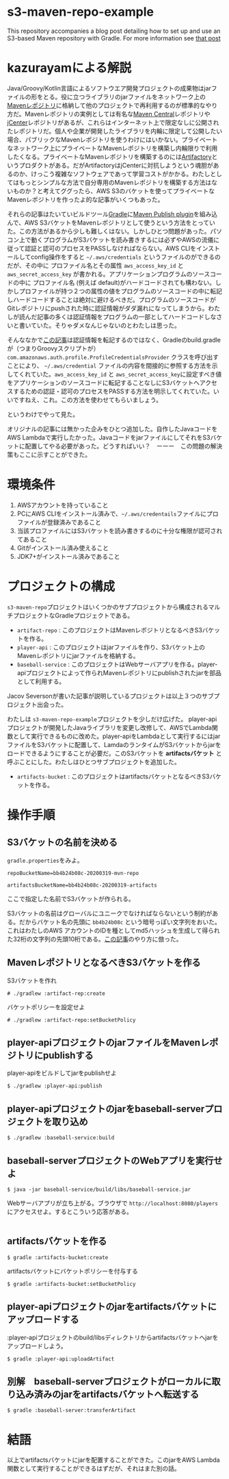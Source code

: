# s3-maven-repo-example

This repository accompanies a blog post detailing how to set up and use an S3-based Maven repository with Gradle. For more information see [that post](https://medium.com/@JacobASeverson/s3-maven-repositories-and-gradle-911c25cebeeb)


# kazurayamによる解説

Java/Groovy/Kotlin言語によるソフトウエア開発プロジェクトの成果物はjarファイルの形をとる。役に立つライブラリのjarファイルをネットワーク上の[Mavenレポジトリ](https://ja.wikipedia.org/wiki/Apache_Maven)に格納して他のプロジェクトで再利用するのが標準的なやり方だ。Mavenレポジトリの実例としては有名な[Maven Central](https://mvnrepository.com/repos/central)レポジトリや[jCenter](https://mvnrepository.com/repos/jcenter)レポジトリがあるが、これらはインターネット上で限定なしに公開されたレポジトリだ。個人や企業が開発したライブラリを内輪に限定して公開したい場合、パブリックなMavenレポジトリを使うわけにはいかない。プライベートなネットワーク上にプライベートなMavenレポジトリを構築し内輪限りで利用したくなる。プライベートなMavenレポジトリを構築するのには[Artifactory]()というプロダクトがある。だがArtifactoryはjCenterに対抗しようという魂胆があるのか、けっこう複雑なソフトウェアであって学習コストがかかる。わたしとしてはもっとシンプルな方法で自分専用のMavenレポジトリを構築する方法はないものか？と考えてググったら、AWS S3のバケットを使ってプライベートなMavenレポジトリを作ったよ的な記事がいくつもあった。

それらの記事はたいていビルドツール[Gradle](https://gradle.org/)に[Maven Publish plugin](https://docs.gradle.org/current/userguide/publishing_maven.html)を組み込んで、AWS S3バケットをMavenレポジトリとして使うという方法をとっていた。この方法があるから少しも難しくはない。しかしひとつ問題があった。パソコン上で動くプログラムがS3バケットを読み書きするには必ずやAWSの流儀に従って認証と認可のプロセスをPASSしなければならない。AWS CLIをインストールしてconfig操作をすると `~/.aws/credentials` というファイルのができるのだが、その中に プロファイル名とその属性 `aws_access_key_id` と `aws_secret_access_key` が書かれる。アプリケーションプログラムのソースコードの中に プロファイル名 (例えば default)がハードコードされても構わない。しかしプロファイルが持つ２つの属性の値をプログラムのソースコードの中に転記しハードコードすることは絶対に避けるべきだ。プログラムのソースコードがGitレポジトリにpushされた時に認証情報がダダ漏れになってしまうから。わたしが読んだ記事の多くは認証情報をプログラムの一部としてハードコードしなさいと書いていた。そりゃダメなんじゃないのとわたしは思った。

そんななかで[この記事](https://medium.com/@JacobASeverson/s3-maven-repositories-and-gradle-911c25cebeeb)は認証情報を転記するのではなく、Gradleのbuild.gradleが（つまりGroovyスクリプトが） `com.amazonaws.auth.profile.ProfileCredentialsProvider` クラスを呼び出すことにより、 `~/.aws/credential` ファイルの内容を間接的に参照する方法を示してくれていた。`aws_access_key_id` と `aws_secret_access_key`に設定すべき値をアプリケーションのソースコードに転記することなしにS3バケットへアクセスするための認証・認可のプロセスをPASSする方法を明示してくれていた。いいですねえ、これ。この方法を使わせてもらいましょう。

というわけでやって見た。

オリジナルの記事には無かった企みをひとつ追加した。自作したJavaコードをAWS Lambdaで実行したかった。JavaコードをjarファイルにしてそれをS3バケットに配置してやる必要があった。どうすればいい？　ーーー　この問題の解決策もここに示すことができた。

# 環境条件

1. AWSアカウントを持っていること
2. PCにAWS CLIをインストール済みで、`~/.aws/credentails`ファイルにプロファイルが登録済みであること
3. 当該プロファイルにはS3バケットを読み書きするのに十分な権限が認可されてあること
4. Gitがインストール済み使えること
5. JDK7+がインストール済みであること

# プロジェクトの構成

`s3-maven-repo`プロジェクトはいくつかのサブプロジェクトから構成されるマルチプロジェクトなGradleプロジェクトである。

- `artifact-repo` : このプロジェクトはMavenレポジトリとなるべきS3バケットを作る。
- `player-api` : このプロジェクトはjarファイルを作り、S3バケット上のMavenレポジトリにjarファイルを格納する。
- `baseball-service` : このプロジェクトはWebサーバアプリを作る。player-apiプロジェクトによって作られMavenレポジトリにpublishされたjarを部品として利用する。

Jacov Seversonが書いた記事が説明しているプロジェクトは以上３つのサブプロジェクト出会った。

わたしは `s3-maven-repo-example`プロジェクトを少しだけ広げた。 
player-apiプロジェクトが開発したJavaライブラリを変更し改修して、AWSでLambda関数として実行できるものに改めた。player-apiをLambdaとして実行するにはjarファイルをS3バケットに配置して、LamdaのランタイムがS3バケットからjarをロードできるようにすることが必要だ。このS3バケットを **artifactsバケット** と呼ぶことにした。わたしはひとつサブプロジェクトを追加した。

- `artifacts-bucket` : このプロジェクトはartifactsバケットとなるべきS3バケットを作る。

# 操作手順

## S3バケットの名前を決める

`gradle.properties`をみよ。

```
repoBucketName=bb4b24b08c-20200319-mvn-repo

artifactsBucketName=bb4b24b08c-20200319-artifacts
```

ここで指定した名前でS3バケットが作られる。

S3バケットの名前はグローバルにユニークでなければならないという制約がある。だからバケット名の先頭に `bb4b24b08c` という暗号っぽい文字列をおいた。これはわたしのAWS
アカウントのIDを種としてmd5ハッシュを生成して得られた32桁の文字列の先頭10桁である。[この記事](https://qiita.com/r-wakatsuki/items/961a0a123055af05fba3)のやり方に倣った。

## MavenレポジトリとなるべきS3バケットを作る

S3バケットを作れ
```
# ./gradlew :artifact-rep:create
```

バケットポリシーを設定せよ
```
# ./gradlew :artifact-repo:setBucketPolicy
```

## player-apiプロジェクトのjarファイルをMavenレポジトリにpublishする

player-apiをビルドしてjarをpublishせよ
```
$ ./gradlew :player-api:publish
```

## player-apiプロジェクトのjarをbaseball-serverプロジェクトを取り込め

```
$ ./gradlew :baseball-service:build
```

## baseball-serverプロジェクトのWebアプリを実行せよ

```
$ java -jar baseball-service/build/libs/baseball-service.jar
```

Webサーバアプリが立ち上がる。ブラウザで `http://localhost:8080/players` にアクセスせよ。するとこういう応答がある。

```

```

## artifactsバケットを作る

```
$ gradle :artifacts-bucket:create
```

artifactsバケットにバケットポリシーを付与する
```
$ gradle :artifacts-bucket:setBucketPolicy
```

## player-apiプロジェクトのjarをartifactsバケットにアップロードする

:player-apiプロジェクトのbuild/libsディレクトリからartifactsバケットへjarをアップロードしよう。

```
$ gradle :player-api:uploadArtifact
```

## 別解　baseball-serverプロジェクトがローカルに取り込み済みのjarをartifactsバケットへ転送する

```
$ gradle :baseball-server:transferArtifact
```

# 結語

以上でartifactsバケットにjarを配置することができた。このjarをAWS Lambda関数として実行することができるはずだが、それはまた別の話。

